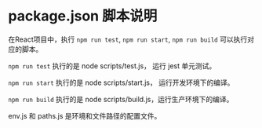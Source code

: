 # package.json 脚本说明

在React项目中，执行 `npm run test`, `npm run start`, `npm run build` 可以执行对应的脚本。

`npm run test` 执行的是 node scripts/test.js， 运行 jest 单元测试。

`npm run start` 执行的是 node scripts/start.js， 运行开发环境下的编译。

`npm run build` 执行的是 node scripts/build.js，运行生产环境下的编译。

env.js 和 paths.js 是环境和文件路径的配置文件。

